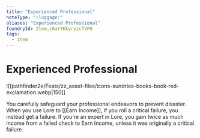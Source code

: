 ```yaml
---
title: "Experienced Professional"
noteType: ":luggage:"
aliases: "Experienced Professional"
foundryId: Item.i6aYYKkyryzcTVF0
tags:
  - Item
---
```


# Experienced Professional
![[pathfinder2e/Feats/zz_asset-files/icons-sundries-books-book-red-exclamation.webp|150]]

You carefully safeguard your professional endeavors to prevent disaster. When you use Lore to [[Earn Income]], if you roll a critical failure, you instead get a failure. If you're an expert in Lore, you gain twice as much income from a failed check to Earn Income, unless it was originally a critical failure.
